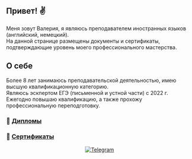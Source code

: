 ## Привет! ✌️

Меня зовут Валерия, я являюсь преподавателем иностранных языков (английский, немецкий). <br>
На данной странице размещены документы и сертификаты, подтверждающие уровень моего профессионального мастерства. 

## О себе
Более 8 лет занимаюсь преподавательской деятельностью, имею высшую квалификационную категорию. <br>
Являюсь эскпертом ЕГЭ (письменной и устной части) с 2022 г. <br>
Ежегодно повышаю квалификацию, а также прохожу профессиональную переподготовку.


### 📝 <a href="https://github.com/vanna-addicted/vanna-addicted-diploma">Дипломы</a> <br>

### 📝  <a href="https://github.com/vanna-addicted/vanna-addicted-certificates">Сертификаты </a>


<div align="center">
  
[![Telegram](https://img.shields.io/badge/Telegram-blue?logo=telegram&logoColor=white)](https://t.me/vanna_adicted)

</div>
<!--
**vanna-addicted/vanna-addicted** is a ✨ _special_ ✨ repository because its `README.md` (this file) appears on your GitHub profile.

Here are some ideas to get you started:

- 🔭 I’m currently working on ...
- 🌱 I’m currently learning ...
- 👯 I’m looking to collaborate on ...
- 🤔 I’m looking for help with ...
- 💬 Ask me about ...
- 📫 How to reach me: ...
- 😄 Pronouns: ...
- ⚡ Fun fact: ...
-->
